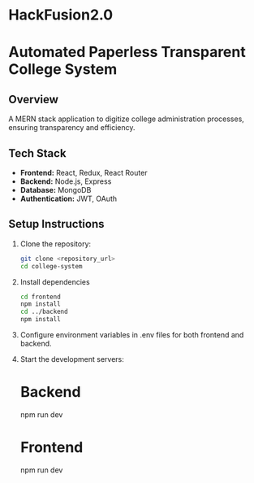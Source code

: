 # HackFusion2.0

# Automated Paperless Transparent College System

## Overview
A MERN stack application to digitize college administration processes, ensuring transparency and efficiency.

## Tech Stack
- **Frontend:** React, Redux, React Router
- **Backend:** Node.js, Express
- **Database:** MongoDB
- **Authentication:** JWT, OAuth

## Setup Instructions
1. Clone the repository:
   ```bash
   git clone <repository_url>
   cd college-system

2. Install dependencies
    ```bash
    cd frontend
    npm install
    cd ../backend
    npm install

3. Configure environment variables in .env files for both frontend and backend.

4. Start the development servers:
    # Backend
    npm run dev
    # Frontend
    npm run dev

